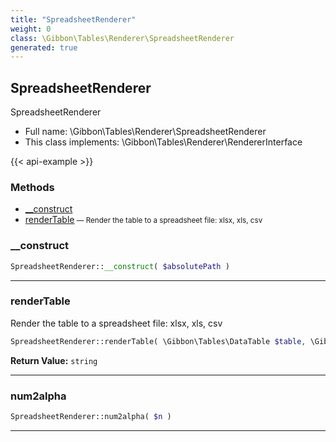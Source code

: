 ```yaml
---
title: "SpreadsheetRenderer"
weight: 0
class: \Gibbon\Tables\Renderer\SpreadsheetRenderer
generated: true
---
```


## SpreadsheetRenderer

SpreadsheetRenderer



* Full name: \Gibbon\Tables\Renderer\SpreadsheetRenderer
* This class implements: \Gibbon\Tables\Renderer\RendererInterface

{{< api-example >}} 



### Methods

- [__construct](#__construct)
- [renderTable](#rendertable)<small> — Render the table to a spreadsheet file: xlsx, xls, csv</small>




### __construct



```php
SpreadsheetRenderer::__construct( $absolutePath )
```









---

### renderTable

Render the table to a spreadsheet file: xlsx, xls, csv

```php
SpreadsheetRenderer::renderTable( \Gibbon\Tables\DataTable $table, \Gibbon\Domain\DataSet $dataSet ): string
```






**Return Value:**
`string`  



---

### num2alpha



```php
SpreadsheetRenderer::num2alpha( $n )
```









---

